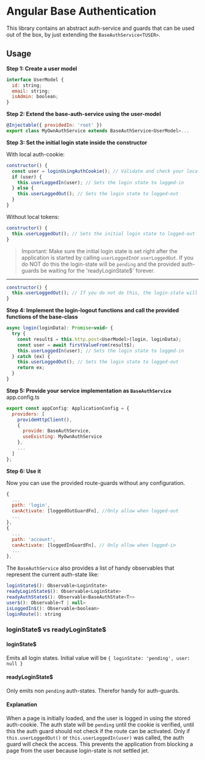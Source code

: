# Angular Base Authentication
This library contains an abstract auth-service and guards that can be used out of the box, by just extending the `BaseAuthService<TUSER>`.

## Usage

**Step 1: Create a user model**

```js
interface UserModel {
  id: string;
  email: string;
  isAdmin: boolean;
}
```

**Step 2: Extend the base-auth-service using the user-model**

```js
@Injectable({ providedIn: 'root' })
export class MyOwnAuthService extends BaseAuthService<UserModel>...
```

**Step 3: Set the initial login state inside the constructor**

With local auth-cookie:
```js
constructor() {
  const user = loginUsingAuthCookie(); // Validate and check your local auth-cookie
  if (user) {
    this.userLoggedIn(user); // Sets the login state to logged-in
  } else {
    this.userLoggedOut(); // Sets the login state to logged-out
  }
}
```

Without local tokens:
```js
constructor() {
  this.userLoggedOut(); // Sets the initial login state to logged-out
}
```

> Important: Make sure the initial login state is set right after the application is started by calling `userLoggedIn`or `userLoggedOut`. If you do NOT do this the login-state will be `pending` and the provided auth-guards be waiting for the 'readyLoginState$' forever. 

****

```js
constructor() {
  this.userLoggedOut(); // If you do not do this, the login-state will be pending
}
```

**Step 4: Implement the login-logout functions and call the provided functions of the base-class**

```js
async login(loginData): Promise<void> {
  try {
    const result$ = this.http.post<UserModel>(login, loginData);
    const user = await firstValueFrom(result$);
    this.userLoggedIn(user); // Sets the login state to logged-in
  } catch (ex) {
    this.userLoggedOut(); // Sets the login state to logged-out
    return ex;
  }
}
```

**Step 5: Provide your service implementation as `BaseAuthService`**
app.config.ts
```js
export const appConfig: ApplicationConfig = {
  providers: [
    provideHttpClient(),
    {
      provide: BaseAuthService,
      useExisting: MyOwnAuthService
    },
    ...
  ]
};
```

**Step 6: Use it**

Now you can use the provided route-guards without any configuration.
```js
{  
  ...
  path: 'login',
  canActivate: [loggedOutGuardFn], //Only allow when logged-out
  ...
},
{
  ...
  path: 'account',
  canActivate: [loggedInGuardFn], // Only allow when logged-in
  ...
},
```

The `BaseAuthService` also provides a list of handy observables that represent the current auth-state like:
```js
loginState$(): Observable<LoginState>
readyLoginState$(): Observable<LoginState>
readyAuthState$(): Observable<BaseAuthState<T>>
user$(): Observable<T | null>
isLoggedIn$(): Observable<boolean>
loginRoute(): string
```

### loginState$ vs readyLoginState$

#### loginState$

Emits all login states. Initial value will be `{ loginState: 'pending', user: null }`

#### readyLoginState$

Only emits non `pending` auth-states. Therefor handy for auth-guards.

#### Explanation

When a page is initially loaded, and the user is logged in using the stored auth-cookie. The auth state will be `pending` until the cookie is verified, until this the auth guard should not check if the route can be activated. Only if `this.userLoggedOut()` or `this.userLoggedIn(user)` was called, the auth guard will check the access. This prevents the application from blocking a page from the user because login-state is not settled jet.
